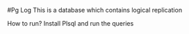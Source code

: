 #Pg Log
This is a database which contains logical replication

How to run?
Install Plsql and run the queries
